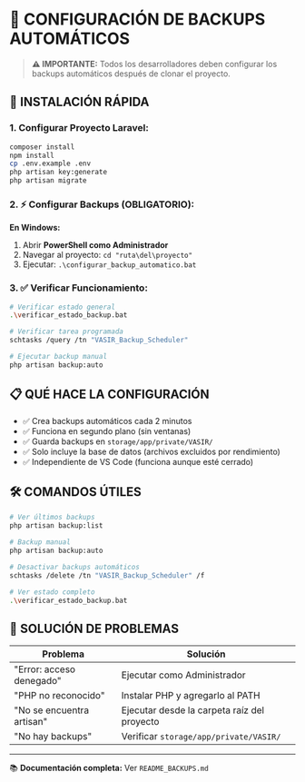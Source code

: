 # 🔄 CONFIGURACIÓN DE BACKUPS AUTOMÁTICOS

> **⚠️ IMPORTANTE:** Todos los desarrolladores deben configurar los backups automáticos después de clonar el proyecto.

## 🚀 INSTALACIÓN RÁPIDA

### 1. **Configurar Proyecto Laravel:**
```bash
composer install
npm install
cp .env.example .env
php artisan key:generate
php artisan migrate
```

### 2. **⚡ Configurar Backups (OBLIGATORIO):**

**En Windows:**
1. Abrir **PowerShell como Administrador**
2. Navegar al proyecto: `cd "ruta\del\proyecto"`
3. Ejecutar: `.\configurar_backup_automatico.bat`

### 3. **✅ Verificar Funcionamiento:**
```bash
# Verificar estado general
.\verificar_estado_backup.bat

# Verificar tarea programada
schtasks /query /tn "VASIR_Backup_Scheduler"

# Ejecutar backup manual
php artisan backup:auto
```

## 📋 QUÉ HACE LA CONFIGURACIÓN

- ✅ Crea backups automáticos cada 2 minutos
- ✅ Funciona en segundo plano (sin ventanas)
- ✅ Guarda backups en `storage/app/private/VASIR/`
- ✅ Solo incluye la base de datos (archivos excluidos por rendimiento)
- ✅ Independiente de VS Code (funciona aunque esté cerrado)

## 🛠️ COMANDOS ÚTILES

```bash
# Ver últimos backups
php artisan backup:list

# Backup manual
php artisan backup:auto

# Desactivar backups automáticos
schtasks /delete /tn "VASIR_Backup_Scheduler" /f

# Ver estado completo
.\verificar_estado_backup.bat
```

## 🚨 SOLUCIÓN DE PROBLEMAS

| Problema | Solución |
|----------|----------|
| "Error: acceso denegado" | Ejecutar como Administrador |
| "PHP no reconocido" | Instalar PHP y agregarlo al PATH |
| "No se encuentra artisan" | Ejecutar desde la carpeta raíz del proyecto |
| "No hay backups" | Verificar `storage/app/private/VASIR/` |

---
📚 **Documentación completa:** Ver `README_BACKUPS.md`
